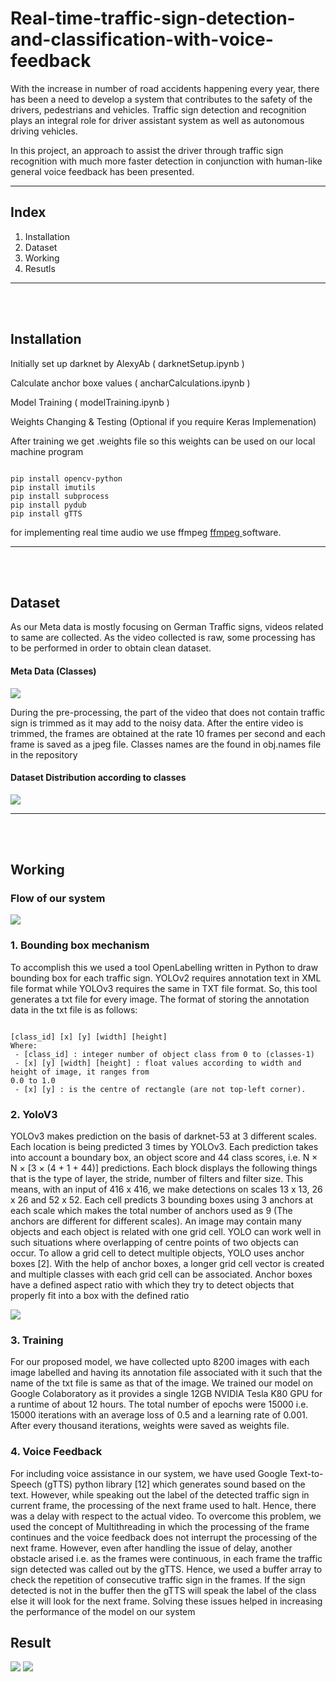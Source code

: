 # Real-time-traffic-sign-detection-and-classification-with-voice-feedback

<p>With the increase in number of road accidents happening every year, there has been a need to develop a system that contributes to the safety of the drivers, pedestrians and vehicles. Traffic sign detection and recognition plays an integral role for driver assistant system as well as autonomous driving vehicles.</p>
<p>In this project, an approach to assist the driver through traffic sign recognition with much more faster detection in conjunction with human-like general voice feedback has been presented.</p>
<hr>

<h2>Index</h2> 

<ol>
  <li>Installation</li>
  <li>Dataset</li>
  <li>Working</li>
  <li>Resutls</li>
</ol>
<hr>
<br><br>
<h2> Installation </h2>

Initially set up darknet by AlexyAb ( darknetSetup.ipynb )

Calculate anchor boxe values ( ancharCalculations.ipynb )

Model Training ( modelTraining.ipynb )

Weights Changing & Testing (Optional if you require Keras Implemenation)

After training we get .weights file so this weights can be used on our local machine program 

```

pip install opencv-python
pip install imutils
pip install subprocess
pip install pydub
pip install gTTS

```

for implementing real time audio we use ffmpeg <a href ="https://ffmpeg.org/"> ffmpeg </a> software.

<hr>
<br><br>
<h2> Dataset </h2>
<p> As our Meta data is mostly focusing on German Traffic signs, videos related to same are collected. As the video collected is raw, some processing has to be performed in order to obtain clean dataset. </p>

<h4> Meta Data (Classes) </h4>
<img src = "Images/meta.png">

<p> During the pre-processing, the part of the video that does not contain traffic sign is trimmed as it may add to the noisy data. After the entire video is trimmed, the frames are obtained at the rate 10 frames per second and each frame is saved as a jpeg file. Classes names are the found in obj.names file in the repository</p>

<h4> Dataset Distribution according to classes </h4>
<img src = "Images/Data Distribution.png" >

<hr>
<br><br>
<h2> Working </h2>


<h3> Flow of our system </h3>
<img src = "Images/Flow.png">

<h3> 1. Bounding box mechanism </h3>
<p>To accomplish this we used a tool OpenLabelling written in Python to draw bounding box for each traffic sign. YOLOv2 requires annotation text in XML file format while YOLOv3 requires the same in TXT file format. So, this tool generates a txt file for every image. The format of storing the annotation data in the
txt file is as follows:</p>

```

[class_id] [x] [y] [width] [height]
Where:
 - [class_id] : integer number of object class from 0 to (classes-1)
 - [x] [y] [width] [height] : float values according to width and height of image, it ranges from
0.0 to 1.0
 - [x] [y] : is the centre of rectangle (are not top-left corner).

```
<h3> 2. YoloV3 </h3>

<p> YOLOv3 makes prediction on the basis of darknet-53 at 3 different scales. Each location is being predicted 3 times by YOLOv3. Each prediction takes into account a boundary box, an object score and 44 class scores, i.e. N × N × [3 × (4 + 1 + 44)] predictions. Each block displays the following things that is the type of layer, the stride, number of filters and filter size. This means, with an input of 416 x 416, we make detections on scales 13 x 13, 26 x 26 and 52 x 52. Each cell predicts 3 bounding boxes using 3 anchors at each scale which makes the total number of anchors used as 9 (The anchors are different for different scales).
An image may contain many objects and each object is related with one grid cell. YOLO can work well in such situations where overlapping of centre points of two objects can occur. To allow a grid cell to detect multiple objects, YOLO uses anchor boxes [2]. With the help of anchor boxes, a longer grid cell vector is created and multiple classes with each grid cell can be associated. Anchor boxes have a defined aspect ratio with which they try to detect objects that properly fit into a box with the defined ratio
</p>

<img src = "Images/Architecture Yolov3.png">

<h3> 3. Training </h3>

<p> For our proposed model, we have collected upto 8200 images with each image labelled and having its annotation file associated with it such that the name of the txt file is same as that of the image. We trained our model on Google Colaboratory as it provides a single 12GB NVIDIA Tesla K80 GPU for a runtime of about 12 hours. The total number of epochs were 15000 i.e. 15000 iterations with an average loss of 0.5 and a learning rate of 0.001. After every thousand iterations, weights were saved as weights file. </p>


<h3> 4. Voice Feedback </h3>

<p> For including voice assistance in our system, we have used Google Text-to-Speech (gTTS) python library [12] which generates sound based on the text. However, while speaking out the label of the detected traffic sign in current frame, the processing of the next frame used to halt. Hence, there was a delay with respect to the actual video. To overcome this problem, we used the concept of Multithreading in which the processing of the frame continues and the voice feedback does not interrupt the processing of the next frame. However, even after handling the issue of delay, another obstacle arised i.e. as the frames were continuous, in each frame the traffic sign detected was called out by the gTTS. Hence, we used a buffer array to check the repetition of consecutive traffic sign in the frames. If the sign detected is not in the buffer then the gTTS will speak the label of the class else it will look for the next frame. Solving these issues helped in increasing the performance of the model on our system </p>


<h2> Result </h2>


<img src = "output/output1.png">
<img src = "output/output2.png">

